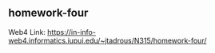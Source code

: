## homework-four

Web4 Link: https://in-info-web4.informatics.iupui.edu/~jtadrous/N315/homework-four/
